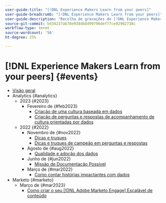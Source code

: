 ```yaml
---
user-guide-title: "[!DNL Experience Makers Learn from your peers]"
user-guide-breadcrumb: "[!DNL Experience Makers Learn from your peers]"
user-guide-description: "Recolha de gravações de [!DNL Experience Makers Learn from your peers]"
source-git-commit: b434237a678e938db8d99796def77ce92902738c
workflow-type: tm+mt
source-wordcount: '56'
ht-degree: 25%

---
```



# [!DNL Experience Makers Learn from your peers] {#events}

+ [Visão geral](./overview.md)
+ Analytics {#analytics}
   + 2023 {#2023}
      + Fevereiro de {#feb2023}
         + [Criação de uma cultura baseada em dados](analytics/feb2023/data-driven-culture.md)
         + [Criação de perguntas e respostas de acompanhamento de cultura orientadas por dados](analytics/feb2023/data-driven-culture-q-and-a.md)
   + 2022 {#2022}
      + Novembro de {#nov2022}
         + [Dicas e truques](analytics/nov2022/tips-and-tricks.md)
         + [Dicas e truques de campeão em perguntas e respostas](analytics/nov2022/tips-and-tricks-q-and-a.md)
      + Agosto de {#aug2022}
         + [Qualidade e adoção dos dados](analytics/aug2022/data-quality.md)
      + Junho de {#jun2022}
         + [Missão de Documentação Possível](analytics/june2022/mission-possible.md)
      + Março de {#mar2022}
         + [Como contar histórias impactantes com dados](analytics/mar2022/stories-with-data.md)
+ Marketo {#marketo}
   + Março de {#mar2023}
      + [Como criar o seu [!DNL Adobe Marketo Engage] Escalável de conteúdo](marketo/mar2023/templates-tokens-teamwork.md)
